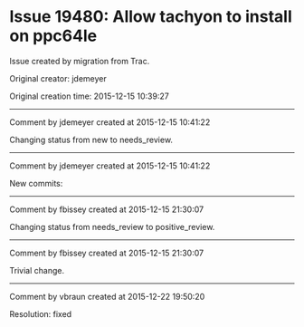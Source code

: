 # Issue 19480: Allow tachyon to install on ppc64le

Issue created by migration from Trac.

Original creator: jdemeyer

Original creation time: 2015-12-15 10:39:27




---

Comment by jdemeyer created at 2015-12-15 10:41:22

Changing status from new to needs_review.


---

Comment by jdemeyer created at 2015-12-15 10:41:22

New commits:


---

Comment by fbissey created at 2015-12-15 21:30:07

Changing status from needs_review to positive_review.


---

Comment by fbissey created at 2015-12-15 21:30:07

Trivial change.


---

Comment by vbraun created at 2015-12-22 19:50:20

Resolution: fixed

